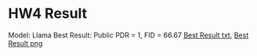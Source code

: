 # HW4 Result

Model: Llama
Best Result: Public PDR = 1, FID = 66.67 [Best Result txt](./reconstructed_results_11.txt), [Best Result png](./predicted.png)